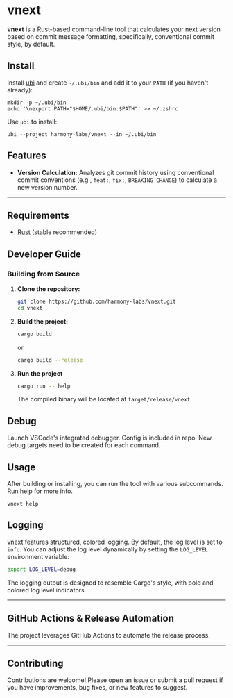 # vnext

**vnext** is a Rust-based command-line tool that calculates your next version based on commit message formatting, specifically, conventional commit style, by default.

## Install

Install [ubi](https://github.com/houseabsolute/ubi) and create `~/.ubi/bin` and add it to your `PATH` (if you haven't already):

```
mkdir -p ~/.ubi/bin
echo '\nexport PATH="$HOME/.ubi/bin:$PATH"' >> ~/.zshrc
```

Use `ubi` to install:

```
ubi --project harmony-labs/vnext --in ~/.ubi/bin
```

## Features

- **Version Calculation:** Analyzes git commit history using conventional commit conventions (e.g., `feat:`, `fix:`, `BREAKING CHANGE`) to calculate a new version number.

---

## Requirements

- [Rust](https://www.rust-lang.org/tools/install) (stable recommended)

## Developer Guide

### Building from Source

1. **Clone the repository:**

   ```bash
   git clone https://github.com/harmony-labs/vnext.git
   cd vnext
   ```

2. **Build the project:**

   ```bash
   cargo build
   ```

   or
   
   ```bash
   cargo build --release
   ```

3. **Run the project**

   ```bash
   cargo run -- help
   ```

   The compiled binary will be located at `target/release/vnext`.

## Debug

Launch VSCode's integrated debugger. Config is included in repo. New debug targets need to be created for each command.

## Usage

After building or installing, you can run the tool with various subcommands. Run help for more info.

```
vnext help
```

## Logging

vnext features structured, colored logging. By default, the log level is set to `info`. You can adjust the log level dynamically by setting the `LOG_LEVEL` environment variable:

```bash
export LOG_LEVEL=debug
```

The logging output is designed to resemble Cargo's style, with bold and colored log level indicators.

---

## GitHub Actions & Release Automation

The project leverages GitHub Actions to automate the release process.

---

## Contributing

Contributions are welcome! Please open an issue or submit a pull request if you have improvements, bug fixes, or new features to suggest.
